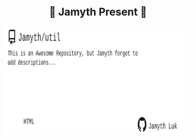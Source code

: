 <!-- built at 10/11/2023, 10:14:12 AM -->
<h1 align="center">
🎉 Jamyth Present 🎉
</h1>
<p align="center">
    <a href="https://github.com/Jamyth/util">
        <img width="1000" height="300" src="./readme.svg" />
    </a>
</p>